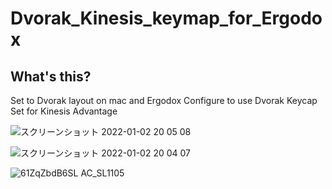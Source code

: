# Dvorak_Kinesis_keymap_for_Ergodox

## What's this?
Set to Dvorak layout on mac and Ergodox
Configure to use Dvorak Keycap Set for Kinesis Advantage

![スクリーンショット 2022-01-02 20 05 08](https://user-images.githubusercontent.com/41247249/147873772-dc8aa328-357f-4850-a74f-d6ab6ee25d09.png)

![スクリーンショット 2022-01-02 20 04 07](https://user-images.githubusercontent.com/41247249/147873780-455b5ff9-0626-451d-9cc4-c470d0adf204.png)

![61ZqZbdB6SL _AC_SL1105_](https://user-images.githubusercontent.com/41247249/147873781-a05784cc-bb82-4fe2-9ba8-7d596833d75e.jpg)
